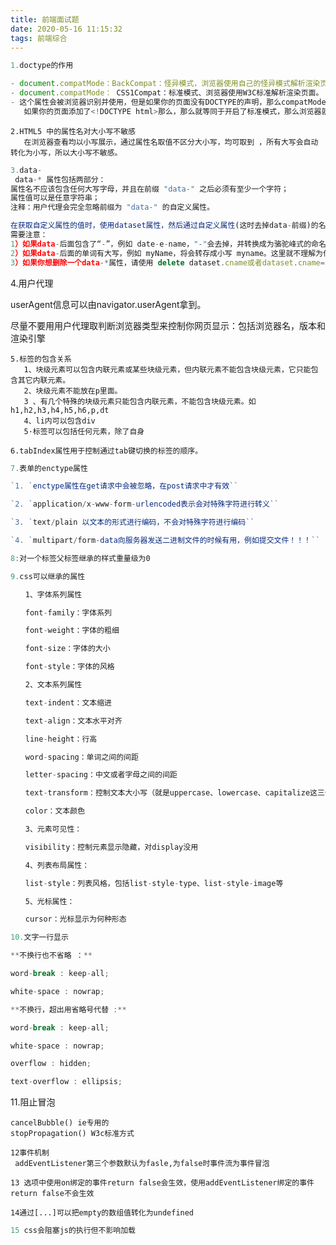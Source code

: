 ```yaml
---
title: 前端面试题
date: 2020-05-16 11:15:32
tags: 前端综合
---
```


```js
1.doctype的作用

- document.compatMode：BackCompat：怪异模式，浏览器使用自己的怪异模式解析渲染页面、（默认）。
- document.compatMode： CSS1Compat：标准模式、浏览器使用W3C标准解析渲染页面。
- 这个属性会被浏览器识别并使用，但是如果你的页面没有DOCTYPE的声明，那么compatMode默认就是BackCompat。浏览器按照自己的方式解析渲染页面，那么，在不同的浏览器就会显示不同的样式、很可能出现兼容问题。
   如果你的页面添加了<!DOCTYPE html>那么，那么就等同于开启了标准模式，那么浏览器就得老老实实的按照W3C的标准解析渲染页面，这样一来，你的页面在所有的浏览器里显示的就都是一个样子了 
```

<!--more-->

```
2.HTML5 中的属性名对大小写不敏感
   在浏览器查看均以小写展示，通过属性名取值不区分大小写，均可取到 ，所有大写会自动转化为小写，所以大小写不敏感。
```

```js
3.data-
 data-* 属性包括两部分：
属性名不应该包含任何大写字母，并且在前缀 "data-" 之后必须有至少一个字符；
属性值可以是任意字符串；
注释：用户代理会完全忽略前缀为 "data-" 的自定义属性。 

在获取自定义属性的值时，使用dataset属性，然后通过自定义属性(这时去掉data-前缀)的名称去获取值。dataset是JS5规范中新增加的属性，用于和data-*配合使用。
需要注意：
1）如果data-后面包含了“-”，例如 date-e-name，"-"会去掉，并转换成为骆驼峰式的命名 eName。这是因为JSON Object 的key不能包含”-“。
2）如果data-后面的单词有大写，例如 myName，将会转存成小写 myname。这里就不理解为什么会转换成小写了，JSON Object的key是区分大小写的。
3）如果你想删除一个data-*属性，请使用 delete dataset.cname或者dataset.cname=null。
```

4.用户代理

 userAgent信息可以由navigator.userAgent拿到。 

<script type="text/javascript">
    document.writeln("navigator.userAgent: " + navigator.userAgent + "<br />");
    document.writeln("navigator.appName: " + navigator.appName + "<br />");
    document.writeln("navigator.appCodeName: " + navigator.appCodeName + "<br />");
    document.writeln("navigator.appVersion: " + navigator.appVersion + "<br />");
    document.writeln("navigator.appMinorVersion: " + navigator.appMinorVersion + "<br />");
    document.writeln("navigator.platform: " + navigator.platform + "<br />");
    document.writeln("navigator.cookieEnabled: " + navigator.cookieEnabled + "<br />");
    document.writeln("navigator.onLine: " + navigator.onLine + "<br />");
    document.writeln("navigator.userLanguage: " + navigator.userLanguage + "<br />");
    document.writeln("navigator.mimeTypes[1].description: " + navigator.mimeTypes[1].description + "<br />");
    document.writeln("navigator.mimeTypes[1].type: " + navigator.mimeTypes[1].type + "<br />");
    document.writeln("navigator.plugins[3].description: " + navigator.plugins[3].description + "<br />");
</script>

尽量不要用用户代理取判断浏览器类型来控制你网页显示：包括浏览器名，版本和渲染引擎

```
5.标签的包含关系
   1、块级元素可以包含内联元素或某些块级元素，但内联元素不能包含块级元素，它只能包含其它内联元素。
   2、块级元素不能放在p里面。
   3 、有几个特殊的块级元素只能包含内联元素，不能包含块级元素。如h1,h2,h3,h4,h5,h6,p,dt
   4、li内可以包含div
   5·标签可以包括任何元素，除了自身
```

```
6.tabIndex属性用于控制通过tab键切换的标签的顺序。
```

```js
7.表单的enctype属性

`1. `enctype属性在get请求中会被忽略，在post请求中才有效``

`2. `application/x-www-form-urlencoded表示会对特殊字符进行转义``

`3. `text/plain 以文本的形式进行编码，不会对特殊字符进行编码``

`4. `multipart/form-data向服务器发送二进制文件的时候有用，例如提交文件！！！``
```

```js
8:对一个标签父标签继承的样式重量级为0
```

```js
9.css可以继承的属性

　　1、字体系列属性

　　font-family：字体系列

　　font-weight：字体的粗细

　　font-size：字体的大小

　　font-style：字体的风格

　　2、文本系列属性

　　text-indent：文本缩进

　　text-align：文本水平对齐

　　line-height：行高

　　word-spacing：单词之间的间距

　　letter-spacing：中文或者字母之间的间距

　　text-transform：控制文本大小写（就是uppercase、lowercase、capitalize这三个）

　　color：文本颜色

　　3、元素可见性：

　　visibility：控制元素显示隐藏，对display没用

　　4、列表布局属性：

　　list-style：列表风格，包括list-style-type、list-style-image等

　　5、光标属性：

　　cursor：光标显示为何种形态
```

```js
10.文字一行显示

**不换行也不省略 ：** 

word-break : keep-all;

white-space : nowrap; 

**不换行，超出用省略号代替 :** 

word-break : keep-all;

white-space : nowrap;

overflow : hidden;

text-overflow : ellipsis;
```

11.阻止冒泡

```
cancelBubble() ie专用的
stopPropagation() W3c标准方式
```

```
12事件机制
 addEventListener第三个参数默认为fasle,为false时事件流为事件冒泡 
```

```
13 选项中使用on绑定的事件return false会生效，使用addEventListener绑定的事件return false不会生效 
```

```
14通过[...]可以把empty的数组值转化为undefined
```

```js
15 css会阻塞js的执行但不影响加载
```

